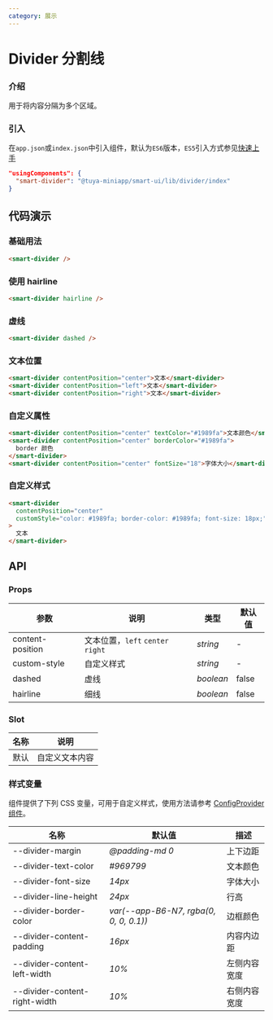 ```yaml
---
category: 展示
---
```


# Divider 分割线

### 介绍

用于将内容分隔为多个区域。

### 引入

在`app.json`或`index.json`中引入组件，默认为`ES6`版本，`ES5`引入方式参见[快速上手](/material/smartui?comId=help-getting-started&appType=miniapp)

```json
"usingComponents": {
  "smart-divider": "@tuya-miniapp/smart-ui/lib/divider/index"
}
```

## 代码演示

### 基础用法

```html
<smart-divider />
```

### 使用 hairline

```html
<smart-divider hairline />
```

### 虚线

```html
<smart-divider dashed />
```

### 文本位置

```html
<smart-divider contentPosition="center">文本</smart-divider>
<smart-divider contentPosition="left">文本</smart-divider>
<smart-divider contentPosition="right">文本</smart-divider>
```

### 自定义属性

```html
<smart-divider contentPosition="center" textColor="#1989fa">文本颜色</smart-divider>
<smart-divider contentPosition="center" borderColor="#1989fa">
  border 颜色
</smart-divider>
<smart-divider contentPosition="center" fontSize="18">字体大小</smart-divider>
```

### 自定义样式

```html
<smart-divider
  contentPosition="center"
  customStyle="color: #1989fa; border-color: #1989fa; font-size: 18px;"
>
  文本
</smart-divider>
```

## API

### Props

| 参数             | 说明                              | 类型      | 默认值 |
| ---------------- | --------------------------------- | --------- | ------ |
| content-position | 文本位置，`left` `center` `right` | _string_  | -      |
| custom-style     | 自定义样式                        | _string_  | -      |
| dashed           | 虚线                              | _boolean_ | false  |
| hairline         | 细线                              | _boolean_ | false  |

### Slot

| 名称 | 说明           |
| ---- | -------------- |
| 默认 | 自定义文本内容 |

### 样式变量

组件提供了下列 CSS 变量，可用于自定义样式，使用方法请参考 [ConfigProvider 组件](/material/smartui?comId=config-provider&appType=miniapp)。

| 名称                          | 默认值                                 | 描述 |
| ----------------------------- | -------------------------------------- | ---- |
| --divider-margin | _@padding-md 0_ | 上下边距 |
| --divider-text-color | _#969799_ | 文本颜色 |
| --divider-font-size | _14px_ | 字体大小 |
| --divider-line-height | _24px_ | 行高 |
| --divider-border-color | _var(--app-B6-N7, rgba(0, 0, 0, 0.1))_ | 边框颜色 |
| --divider-content-padding | _16px_ | 内容内边距 |
| --divider-content-left-width | _10%_ | 左侧内容宽度 |
| --divider-content-right-width | _10%_ | 右侧内容宽度 |